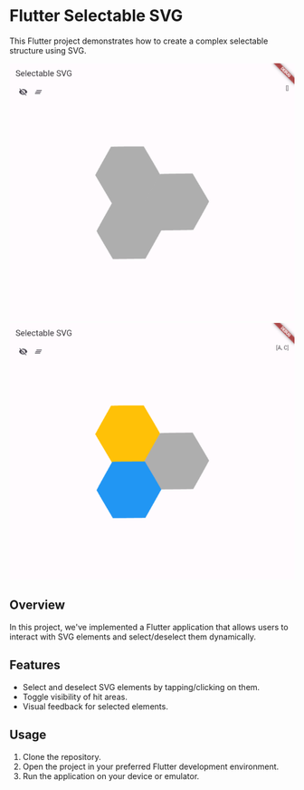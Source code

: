 # Flutter Selectable SVG

This Flutter project demonstrates how to create a complex selectable structure using SVG.

![Screenshot 1](screenshot1.png) ![Screenshot 2](screenshot2.png)

## Overview

In this project, we've implemented a Flutter application that allows users to interact with SVG elements and select/deselect them dynamically.

## Features

- Select and deselect SVG elements by tapping/clicking on them.
- Toggle visibility of hit areas.
- Visual feedback for selected elements.

## Usage

1. Clone the repository.
2. Open the project in your preferred Flutter development environment.
3. Run the application on your device or emulator.